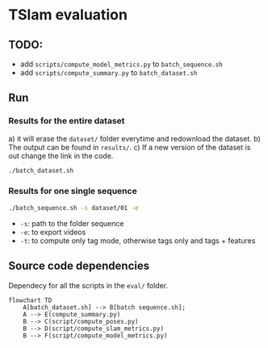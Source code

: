 # TSlam evaluation
## TODO:
- add `scripts/compute_model_metrics.py` to `batch_sequence.sh`
- add `scripts/compute_summary.py` to `batch_dataset.sh`

## Run
### Results for the entire dataset
a) it will erase the `dataset/` folder everytime and redownload the dataset.
b) The output can be found in `results/`.
c) If a new version of the dataset is out change the link in the code.
```bash
./batch_dataset.sh
```

### Results for one single sequence
```bash
./batch_sequence.sh -s dataset/01 -e
```
- `-s`: path to the folder sequence
- `-e`: to export videos
- `-t`: to compute only tag mode, otherwise tags only and tags + features


## Source code dependencies
Dependecy for all the scripts in the `eval/` folder.
```mermaid
flowchart TD
    A[batch_dataset.sh] --> B[batch sequence.sh];
    A --> E(compute_summary.py)
    B --> C(script/compute_poses.py)
    B --> D(script/compute_slam_metrics.py)
    B --> F(script/compute_model_metrics.py)

```